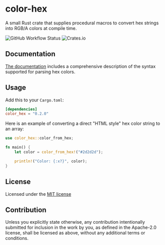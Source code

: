 # color-hex
A small Rust crate that supplies procedural macros to convert hex strings into RGB/A colors at compile time.

![GitHub Workflow Status](https://img.shields.io/github/actions/workflow/status/newcomb-luke/color-hex/main.yml)
![Crates.io](https://img.shields.io/crates/v/color-hex)

## Documentation

[The documentation](https://docs.rs/color-hex) includes a comprehensive description of the syntax supported for parsing hex colors.

## Usage

Add this to your `Cargo.toml`:

```toml
[dependencies]
color_hex = "0.2.0"
```

Here is an example of converting a direct "HTML style" hex color string to an array:

```Rust
use color_hex::color_from_hex;

fn main() {
    let color = color_from_hex!("#2d2d2d");

    println!("Color: {:x?}", color);
}
```

## License

Licensed under the [MIT license](http://opensource.org/licenses/MIT)

## Contribution

Unless you explicitly state otherwise, any contribution intentionally submitted for inclusion in the work by you, as defined in the Apache-2.0 license,
shall be licensed as above, without any additional terms or conditions.
